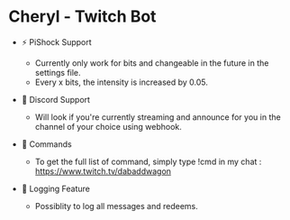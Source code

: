 # Cheryl - Twitch Bot
- ⚡ PiShock Support
  - Currently only work for bits and changeable in the future in the settings file.
  - Every x bits, the intensity is increased by 0.05.
    
- 💬 Discord Support
  - Will look if you're currently streaming and announce for you in the channel of your choice using webhook.
    
- 🤖 Commands
  - To get the full list of command, simply type !cmd in my chat : https://www.twitch.tv/dabaddwagon
    
- 📜 Logging Feature
  - Possiblity to log all messages and redeems.
    
